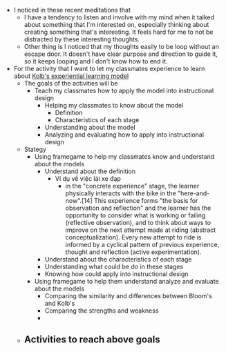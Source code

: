- I noticed in these recent meditations that
    - I have a tendency to listen and involve with my mind when it talked about something that I'm interested on, especially thinking about creating something that's interesting. It feels hard for me to not be distracted by these interesting thoughts.
    - Other thing is I noticed that my thoughts easily to be loop without an escape door. It doesn't have clear purpose and direction to guide it, so it keeps looping and I don't know how to end it.
- For the activity that I want to let my classmates experience to learn about [Kolb's experiential learning model](<Kolb's experiential learning model.md>)
    - The goals of the activities will be
        - Teach my classmates how to apply the model into instructional design
            - Helping my classmates to know about the model
                - Definition
                - Characteristics of each stage
            - Understanding about the model
            - Analyzing and evaluating how to apply into instructional design
    - Stategy
        - Using framegame to help my classmates know and understand about the models
            - Understand about the definition
                - Ví dụ về việc lái xe đạp
                    - in the "concrete experience" stage, the learner physically interacts with the bike in the "here-and-now".[14] This experience forms "the basis for observation and reflection" and the learner has the opportunity to consider what is working or failing (reflective observation), and to think about ways to improve on the next attempt made at riding (abstract conceptualization). Every new attempt to ride is informed by a cyclical pattern of previous experience, thought and reflection (active experimentation).
            - Understand about the characteristics of each stage
            - Understanding what could be do in these stages
            - Knowing how could apply into instructional design
        - Using framegame to help them understand analyze and evaluate about the models
            - Comparing the similarity and differences between Bloom's and Kolb's
            - Comparing the strengths and weakness
            - 
    - Activities to reach above goals
        - 
